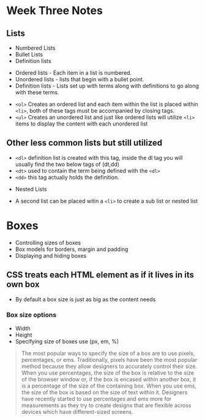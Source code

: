# Week Three Notes

## Lists

* Numbered Lists
* Bullet Lists
* Definition lists

- Ordered lists - Each item in a list is numbered.
- Unordered lists - lists that begin with a bullet point.
- Definition lists - Lists set up with terms along with definitions to go along with these terms.

* `<ol>` Creates an ordered list and each item within the list is placed within `<li>`, both of these tags must be accompanied by closing tags.
* `<ul>` Creates an unordered list and just like ordered lists will utilize `<li>` items to display the content with each unordered list

## Other less common lists but still utilized

* `<dl>` definition list is created with this tag, inside the dl tag you will usually find the two below tags of (dt,dd)
* `<dt>` used to contain the term being defined with the `<dl>`
* `<dd>` this tag actually holds the definition.

- Nested Lists
* A second list can be placed witin a `<li>` to create a sub list or nested list

# Boxes

* Controlling sizes of boxes
* Box models for borders, margin and padding
* Displaying and hiding boxes

## CSS treats each HTML element as if it lives in its own box

* By default a box size is just as big as the content needs

### Box size options

- Width
- Height
- Specifying size of boxes use (px, em, %)

> The most popular ways to specify the size of a box are to use pixels, percentages, or ems. Traditionally, pixels have been the most popular method because they allow designers to accurately control their size. When you use percentages, the size of the box is relative to the size of the browser window or, if the box is encased within another box, it is a percentage of the size of the containing box. When you use ems, the size of the box is based on the size of text within it. Designers have recently started to use percentages and ems more for measurements as they try to create designs that are flexible across devices which have different-sized screens.
